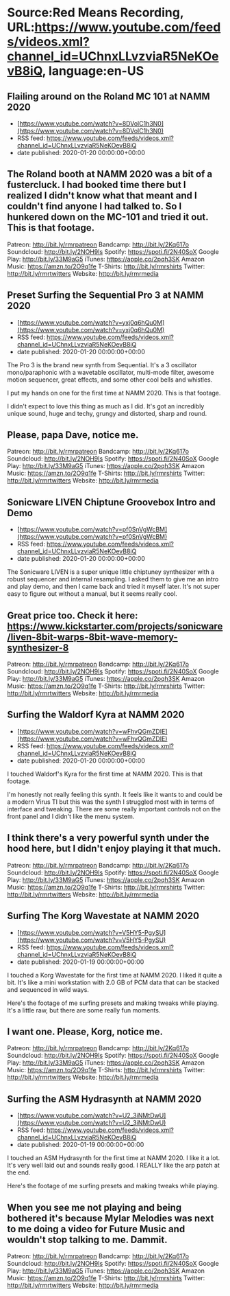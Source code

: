# Source:Red Means Recording, URL:https://www.youtube.com/feeds/videos.xml?channel_id=UChnxLLvzviaR5NeKOevB8iQ, language:en-US

## Flailing around on the Roland MC 101 at NAMM 2020
 - [https://www.youtube.com/watch?v=8DVolC1h3N0](https://www.youtube.com/watch?v=8DVolC1h3N0)
 - RSS feed: https://www.youtube.com/feeds/videos.xml?channel_id=UChnxLLvzviaR5NeKOevB8iQ
 - date published: 2020-01-20 00:00:00+00:00

The Roland booth at NAMM 2020 was a bit of a fustercluck. I had booked time there but I realized I didn't know what that meant and I couldn't find anyone I had talked to. So I hunkered down on the MC-101 and tried it out. This is that footage.
------------------------------------
Patreon: http://bit.ly/rmrpatreon
Bandcamp: http://bit.ly/2Kq617o
Soundcloud: http://bit.ly/2NOH9Is
Spotify: https://spoti.fi/2N40SoX
Google Play: http://bit.ly/33M9aG5
iTunes: https://apple.co/2pqh3SK
Amazon Music: https://amzn.to/2O9q1fe
T-Shirts: http://bit.ly/rmrshirts
Twitter: http://bit.ly/rmrtwitters
Website: http://bit.ly/rmrmedia

## Preset Surfing the Sequential Pro 3 at NAMM 2020
 - [https://www.youtube.com/watch?v=yxj0q6hQu0M](https://www.youtube.com/watch?v=yxj0q6hQu0M)
 - RSS feed: https://www.youtube.com/feeds/videos.xml?channel_id=UChnxLLvzviaR5NeKOevB8iQ
 - date published: 2020-01-20 00:00:00+00:00

The Pro 3 is the brand new synth from Sequential. It's a 3 oscillator mono/paraphonic with a wavetable oscillator, multi-mode filter, awesome motion sequencer, great effects, and some other cool bells and whistles. 

I put my hands on one for the first time at NAMM 2020. This is that footage.

I didn't expect to love this thing as much as I did. It's got an incredibly unique sound, huge and techy, grungy and distorted, sharp and round. 

Please, papa Dave, notice me.
------------------------------------
Patreon: http://bit.ly/rmrpatreon
Bandcamp: http://bit.ly/2Kq617o
Soundcloud: http://bit.ly/2NOH9Is
Spotify: https://spoti.fi/2N40SoX
Google Play: http://bit.ly/33M9aG5
iTunes: https://apple.co/2pqh3SK
Amazon Music: https://amzn.to/2O9q1fe
T-Shirts: http://bit.ly/rmrshirts
Twitter: http://bit.ly/rmrtwitters
Website: http://bit.ly/rmrmedia

## Sonicware LIVEN Chiptune Groovebox Intro and Demo
 - [https://www.youtube.com/watch?v=pf0SnVgWcBM](https://www.youtube.com/watch?v=pf0SnVgWcBM)
 - RSS feed: https://www.youtube.com/feeds/videos.xml?channel_id=UChnxLLvzviaR5NeKOevB8iQ
 - date published: 2020-01-20 00:00:00+00:00

The Sonicware LIVEN is a super unique little chiptuney synthesizer with a robust sequencer and internal resampling. I asked them to give me an intro and play demo, and then I came back and tried it myself later. It's not super easy to figure out without a manual, but it seems really cool.

Great price too. Check it here: https://www.kickstarter.com/projects/sonicware/liven-8bit-warps-8bit-wave-memory-synthesizer-8
------------------------------------
Patreon: http://bit.ly/rmrpatreon
Bandcamp: http://bit.ly/2Kq617o
Soundcloud: http://bit.ly/2NOH9Is
Spotify: https://spoti.fi/2N40SoX
Google Play: http://bit.ly/33M9aG5
iTunes: https://apple.co/2pqh3SK
Amazon Music: https://amzn.to/2O9q1fe
T-Shirts: http://bit.ly/rmrshirts
Twitter: http://bit.ly/rmrtwitters
Website: http://bit.ly/rmrmedia

## Surfing the Waldorf Kyra at NAMM 2020
 - [https://www.youtube.com/watch?v=wFhvQGmZDIE](https://www.youtube.com/watch?v=wFhvQGmZDIE)
 - RSS feed: https://www.youtube.com/feeds/videos.xml?channel_id=UChnxLLvzviaR5NeKOevB8iQ
 - date published: 2020-01-20 00:00:00+00:00

I touched Waldorf's Kyra for the first time at NAMM 2020. This is that footage. 

I'm honestly not really feeling this synth. It feels like it wants to and could be a modern Virus TI but this was the synth I struggled most with in terms  of interface and tweaking. There are some really important controls not on the front panel and I didn't like the menu system. 

I think there's a very powerful synth under the hood here, but I didn't enjoy playing it that much. 
------------------------------------
Patreon: http://bit.ly/rmrpatreon
Bandcamp: http://bit.ly/2Kq617o
Soundcloud: http://bit.ly/2NOH9Is
Spotify: https://spoti.fi/2N40SoX
Google Play: http://bit.ly/33M9aG5
iTunes: https://apple.co/2pqh3SK
Amazon Music: https://amzn.to/2O9q1fe
T-Shirts: http://bit.ly/rmrshirts
Twitter: http://bit.ly/rmrtwitters
Website: http://bit.ly/rmrmedia

## Surfing The Korg Wavestate at NAMM 2020
 - [https://www.youtube.com/watch?v=V5HY5-PgySU](https://www.youtube.com/watch?v=V5HY5-PgySU)
 - RSS feed: https://www.youtube.com/feeds/videos.xml?channel_id=UChnxLLvzviaR5NeKOevB8iQ
 - date published: 2020-01-19 00:00:00+00:00

I touched a Korg Wavestate for the first time at NAMM 2020. I liked it quite a bit. It's like a mini workstation with 2.0 GB of PCM data that can be stacked and sequenced in wild ways. 

Here's the footage of me surfing presets and making tweaks while playing. It's a little raw, but there are some really fun moments.

I want one. Please, Korg, notice me.
------------------------------------
Patreon: http://bit.ly/rmrpatreon
Bandcamp: http://bit.ly/2Kq617o
Soundcloud: http://bit.ly/2NOH9Is
Spotify: https://spoti.fi/2N40SoX
Google Play: http://bit.ly/33M9aG5
iTunes: https://apple.co/2pqh3SK
Amazon Music: https://amzn.to/2O9q1fe
T-Shirts: http://bit.ly/rmrshirts
Twitter: http://bit.ly/rmrtwitters
Website: http://bit.ly/rmrmedia

## Surfing the ASM Hydrasynth at NAMM 2020
 - [https://www.youtube.com/watch?v=U2_3iNMtDwU](https://www.youtube.com/watch?v=U2_3iNMtDwU)
 - RSS feed: https://www.youtube.com/feeds/videos.xml?channel_id=UChnxLLvzviaR5NeKOevB8iQ
 - date published: 2020-01-19 00:00:00+00:00

I touched an ASM Hydrasynth for the first time at NAMM 2020. I like it a lot. It's very well laid out and sounds really good. I REALLY like the arp patch at the end.

Here's the footage of me surfing presets and making tweaks while playing.

When you see me not playing and being bothered it's because Mylar Melodies was next to me doing a video for Future Music and wouldn't stop talking to me. Dammit.
------------------------------------
Patreon: http://bit.ly/rmrpatreon
Bandcamp: http://bit.ly/2Kq617o
Soundcloud: http://bit.ly/2NOH9Is
Spotify: https://spoti.fi/2N40SoX
Google Play: http://bit.ly/33M9aG5
iTunes: https://apple.co/2pqh3SK
Amazon Music: https://amzn.to/2O9q1fe
T-Shirts: http://bit.ly/rmrshirts
Twitter: http://bit.ly/rmrtwitters
Website: http://bit.ly/rmrmedia

